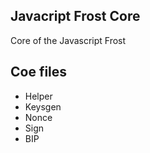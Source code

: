 ## Javacript Frost Core

Core of the Javascript Frost

## Coe files

 - Helper
 - Keysgen
 - Nonce
 - Sign
 - BIP
